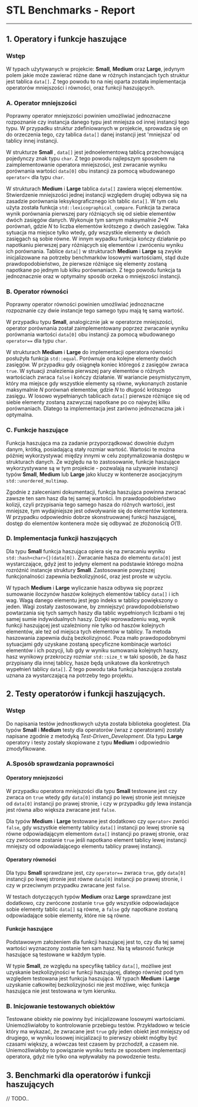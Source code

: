# STL Benchmarks - Report
---
## 1. Operatory i funkcje haszujące
### Wstęp
W typach użytywanych w projekcie: **Small**, **Medium** oraz **Large**, jedynym polem jakie może zawierać różne dane w różnych instancjach tych struktur jest tablica `data[]`. Z tego powodu to na niej oparta została implementacja operatorów mniejszości i równości, oraz funkcji haszujących.
### A. Operator mniejszości
Poprawny operator mniejszości powinien umożliwiać jednoznaczne rozpoznanie czy instancja danego typu jest mniejsza od innej instancji tego typu. W przypadku struktur zdefiniowanych w projekcie, sprowadza się on do orzeczenia tego, czy tablica `data[]` danej instancji jest 'mniejsza' od tablicy innej instancji.

W strukturze **Small** , `data[]` jest jednoelementową tablicą przechowującą pojedynczy znak typu `char`. Z tego powodu najlepszym sposobem na zaimplementowanie operatora mniejszości, jest zwracanie wyniku porównania wartości `data[0]` obu instancji za pomocą wbudowanego `operator<` dla typu `char`.

W strukturach **Medium** i **Large** tablica `data[]` zawiera więcej elementów. Stwierdzenie mniejszości jednej instancji względem drugiej odbywa się na zasadzie porównania leksykograficznego ich tablic `data[]`. W tym celu użyta została funkcja `std::lexicographical_compare`. Funkcja ta zwraca wynik porównania pierwszej pary różniących się od siebie elementów dwóch zasięgów danych. Wykonuje tym samym maksymalnie *2\*N* porównań, gdzie *N* to liczba elementów krótszego z dwóch zasięgów. Taka sytuacja ma miejsce tylko wtedy, gdy wszystkie elementy w dwóch zasięgach są sobie równe. W innym wypadku funkcja kończy działanie po napotkaniu pierwszej pary różniących się elementów i zwróceniu wyniku ich porównania. Tablice `data[]` w strukturach **Medium** i **Large** są zwykle inicjalizowane na potrzeby benchmarków losowymi wartościami, stąd duże prawdopodobieństwo, że pierwsze różniące się elementy zostaną napotkane po jednym lub kilku porównaniach. Z tego powodu funkcja ta jednoznacznie oraz w optymalny sposób orzeka o mniejszości instancji. 
### B. Operator równości
Poprawny operator równości powinien umożliwiać jednoznaczne rozpoznanie czy dwie instancje tego samego typu mają tę samą wartość.

W przypadku typu **Small**, analogicznie jak w operatorze mniejszości, operator porównania został zaimplementowany poprzez zwracanie wyniku porównania wartości `data[0]` obu instancji za pomocą wbudowanego `operator==` dla typu `char`.

W strukturach **Medium** i **Large** do implementacji operatora równości posłużyła funkcja `std::equal`. Porównuje ona kolejne elementy dwóch zasięgów. W przypadku gdy osiągnęła koniec któregoś z zasięgów zwraca `true`. W sytuacji znalezienia pierwszej pary elementów o różnych wartościach zwraca `false` i kończy działanie. W wariancie pesymistycznym, który ma miejsce gdy wszystkie elementy są równe, wykonanych zostanie maksymalnie *N* porównań elementów, gdzie *N* to długość krótszego zasięgu. W losowo wypełnianych tablicach `data[]` pierwsze różniące się od siebie elementy zostaną zazwyczaj napotkane po co najwyżej kilku porównaniach. Dlatego ta implementacja jest zarówno jednoznaczna jak i optymalna.
### C. Funkcje haszujące
Funkcja haszująca ma za zadanie przyporządkować dowolnie dużym danym, krótką, posiadającą stały rozmiar wartość. Wartości te można później wykorzystywać między innymi w celu zoptymalizowania dostępu w strukturach danych. Ze względu na to zastosowanie, funkcje haszujące wykorzystywane są w tym projekcie - pozwalają na używanie instancji typów **Small**, **Medium** lub **Large** jako kluczy w kontenerze asocjacyjnym `std::unordered_multimap`. 

Zgodnie z zaleceniami dokumentacji, funkcja haszująca powinna zwracać zawsze ten sam hasz dla tej samej wartości. Im prawdopodobieństwo kolizji, czyli przypisania tego samego hasza do różnych wartości, jest mniejsze, tym wydajniejsze jest odwoływanie się do elementów kontenera. W przypadku odpowiednio dobrze skonstruowanej funkcji haszującej, dostęp do elementów kontenera może się odbywać ze złożonością *O(1)*.
### D. Implementacja funkcji haszujących
Dla typu **Small** funkcja haszująca opiera się na zwracaniu wyniku `std::hash<char>{}(data[0])`. Zwracanie hasza do elementu `data[0]` jest wystarczające, gdyż jest to jedyny element na podstawie którego można rozróżnić instancje struktury **Small**. Zastosowanie powyższej funkcjonalności zapewnia bezkolizyjność, oraz jest proste w użyciu.

W typach **Medium** i **Large** wyliczanie hasza odbywa się poprzez sumowanie iloczynów haszów kolejnych elementów tablicy `data[]` i ich wag. Wagą danego elementu jest jego indeks w tablicy powiększony o jeden. Wagi zostały zastosowane, by zmniejszyć prawdopodobieństwo powtarzania się tych samych haszy dla tablic wypełnionych liczbami o tej samej sumie indywidualnych haszy. Dzięki wprowadzeniu wag, wynik funkcji haszującej jest uzależniony nie tylko od haszów kolejnych elementów, ale też od miejsca tych elementów w tablicy. Ta metoda haszowania zapewnia dużą bezkolizyjność. Poza mało prawdopodobnymi sytuacjami gdy uzyskane zostaną specyficzne kombinacje wartości elementów i ich pozycji, lub gdy w wyniku sumowania kolejnych haszy, hasz wynikowy przekroczy rozmiar `std::size_t` w taki sposób, że da hasz przypisany dla innej tablicy, hasze będą unikatowe dla konkretnych wypełnień tablicy `data[]`. Z tego powodu taka funkcja haszująca została uznana za wystarczającą na potrzeby tego projektu.

## 2. Testy operatorów i funkcji haszujących.
### Wstęp
Do napisania testów jednostkowych użyta została biblioteka googletest. Dla typów **Small** i **Medium** testy dla operatorów (wraz z operatorami) zostały napisane zgodnie z metodyką *Test-Driven_Development*. Dla typu **Large** operatory i testy zostały skopiowane z typu **Medium** i odpowiednio zmodyfikowane.
### A.Sposób sprawdzania poprawności
#### Operatory mniejszości
W przypadku operatora mniejszości dla typu **Small** testowane jest czy zwraca on `true` wtedy gdy `data[0]` instancji po lewej stronie jest mniejsze od `data[0]` instancji po prawej stronie, i czy w przypadku gdy lewa instancja jest równa albo większa zwracane jest `false`.

Dla typów **Medium** i **Large** testowane jest dodatkowo czy `operator<` zwróci `false`, gdy wszystkie elementy tablicy `data[]` instancji po lewej stronie są równe odpowiadającym elementom `data[]` instancji po prawej stronie, oraz czy zwrócone zostanie `true` jeśli napotkano element tablicy lewej instancji mniejszy od odpowiadającego elementu tablicy prawej instancji.
#### Operatory równości
Dla typu **Small** sprawdzane jest, czy `operator==` zwraca `true`, gdy `data[0]` instancji po lewej stronie jest równe `data[0]` instancji po prawej stronie, i czy w przeciwnym przypadku zwracane jest `false`.

W testach dotyczących typów **Medium** oraz **Large** sprawdzane jest dodatkowo, czy zwrócone zostanie `true` gdy wszystkie odpowiadające sobie elementy tablic `data[]` są równe, a `false` gdy napotkane zostaną odpowiadające sobie elementy, które nie są równe.

#### Funkcje haszujące
Podstawowym założeniem dla funkcji haszującej jest to, czy dla tej samej wartości wyznaczony zostanie ten sam hasz. Na tą własność funkcje haszujące są testowane w każdym typie.

W typie **Small**, ze względu na specyfikę tablicy `data[]`, możliwe jest uzyskanie bezkolizyjności w funkcji haszującej, dlatego również pod tym względem testowana jest funkcja haszująca. W typach **Medium** i **Large** uzyskanie całkowitej bezkolizyjności nie jest możliwe, więc funkcja haszująca nie jest testowana w tym kierunku.
### B. Inicjowanie testowanych obiektów
Testowane obiekty nie powinny być inicjalizowane losowymi wartościami. Uniemożliwiałoby to kontrolowanie przebiegu testów. Przykładowo w teście który ma wykazać, że zwracane jest `true` gdy jeden obiekt jest mniejszy od drugiego, w wyniku losowej inicjalizacji to pierwszy obiekt mógłby być czasami większy, a wówczas test czasem by przchodził, a czasem nie. Uniemożliwiałoby to powiązanie wyniku testu ze sposobem implementacji operatora, gdyż nie tylko ona wpływałaby na powodzenie testu.

## 3. Benchmarki dla operatorów i funkcji haszujących
// TODO..